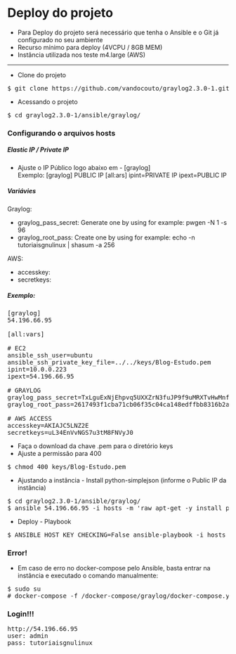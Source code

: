 
# Deploy do projeto

* Para Deploy do projeto será necessário que tenha o Ansible e o Git já configurado no seu ambiente
* Recurso mínimo para deploy (4VCPU / 8GB MEM) 
* Instância utilizada nos teste m4.large (AWS)
<hr>

* Clone do projeto
<pre>
$ git clone https://github.com/vandocouto/graylog2.3.0-1.git
</pre> 

* Acessando o projeto

<pre>
$ cd graylog2.3.0-1/ansible/graylog/
</pre>


### Configurando o arquivos hosts
 
##### Elastic IP / Private IP
* Ajuste o IP Público logo abaixo em - [graylog]</br>
Exemplo:
[graylog]
PUBLIC IP
[all:ars]
ipint=PRIVATE IP
ipext=PUBLIC IP

##### Variávies

Graylog:
* graylog_pass_secret: Generate one by using for example: pwgen -N 1 -s 96
* graylog_root_pass: Create one by using for example: echo -n tutoriaisgnulinux | shasum -a 256

AWS:
* accesskey: 
* secretkeys:

##### Exemplo:

<pre>
[graylog]
54.196.66.95

[all:vars]

# EC2
ansible_ssh_user=ubuntu
ansible_ssh_private_key_file=../../keys/Blog-Estudo.pem
ipint=10.0.0.223
ipext=54.196.66.95

# GRAYLOG
graylog_pass_secret=TxLguExNjEhpvq5UXXZrN3fuJP9f9uMRXTvHwMnfeyinguB83MSzOYWWvRIjiIIH4PujzQqHgSn9I2TqUslLmAaTFCNqA5qx
graylog_root_pass=2617493f1cba71cb06f35c04ca148edffbb8316b2ae63dfd60fad268618f68b6

# AWS ACCESS
accesskey=AKIAJC5LNZ2E
secretkeys=uL34EnVvNGS7u3tM8FNVyJ0
</pre>

* Faça o download da chave .pem para o diretório keys 
* Ajuste a permissão para 400
<pre>
$ chmod 400 keys/Blog-Estudo.pem
</pre>
* Ajustando a instância - Install python-simplejson (informe o Public IP da instância)
<pre>
$ cd graylog2.3.0-1/ansible/graylog/
$ ansible 54.196.66.95 -i hosts -m 'raw apt-get -y install python-simplejson' -b
</pre>

* Deploy - Playbook
<pre>
$ ANSIBLE_HOST_KEY_CHECKING=False ansible-playbook -i hosts ./tasks/main.yml
</pre>


### Error!
* Em caso de erro no docker-compose pelo Ansible, basta entrar na instância e executado o comando manualmente:
<pre>
$ sudo su
# docker-compose -f /docker-compose/graylog/docker-compose.yml up -d logspout
</pre>

### Login!!!

<pre>
http://54.196.66.95
user: admin
pass: tutoriaisgnulinux
</pre>

